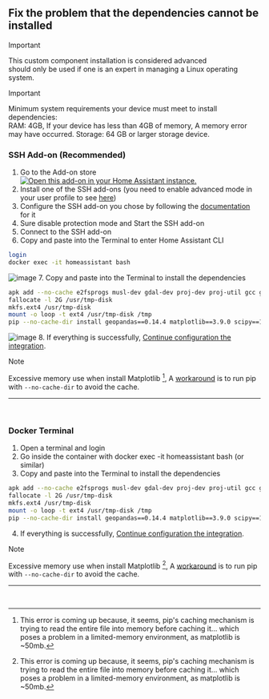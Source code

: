 ## Fix the problem that the dependencies cannot be installed

> [!IMPORTANT]
> This custom component installation is considered advanced<br>
> should only be used if one is an expert in managing a Linux operating system.

> [!IMPORTANT]
> Minimum system requirements your device must meet to install dependencies: <br>
> RAM: 4GB, If your device has less than 4GB of memory, A memory error may have occurred.
> Storage: 64 GB or larger storage device.

### SSH Add-on (Recommended)
1. Go to the Add-on store<br>
[![Open this add-on in your Home Assistant instance.](https://my.home-assistant.io/badges/supervisor_addon.svg)](https://my.home-assistant.io/redirect/supervisor_addon/?addon=a0d7b954_ssh&repository_url=https%3A%2F%2Fgithub.com%2Fhassio-addons%2Frepository)
2. Install one of the SSH add-ons (you need to enable advanced mode in your user profile to see [here](https://github.com/hassio-addons/addon-ssh/blob/main/ssh/DOCS.md#installation))
3. Configure the SSH add-on you chose by following the [documentation](https://github.com/hassio-addons/addon-ssh/blob/main/ssh/DOCS.md#configuration) for it
4. Sure disable protection mode and Start the SSH add-on
5. Connect to the SSH add-on
6. Copy and paste into the Terminal to enter Home Assistant CLI
```bash
login
docker exec -it homeassistant bash
```
![image](https://github.com/J1A-T13N/ha-trem/assets/29163857/36748f45-03c1-4f3e-814e-cd54167606b7)
7. Copy and paste into the Terminal to install the dependencies
```bash
apk add --no-cache e2fsprogs musl-dev gdal-dev proj-dev proj-util gcc g++ gfortran openblas-dev
fallocate -l 2G /usr/tmp-disk
mkfs.ext4 /usr/tmp-disk
mount -o loop -t ext4 /usr/tmp-disk /tmp
pip --no-cache-dir install geopandas==0.14.4 matplotlib==3.9.0 scipy==1.11.1 obspy==1.4.0
```
![image](https://github.com/J1A-T13N/ha-trem/assets/29163857/b207f304-65bd-4ed2-aefb-60caf51f412c)
8. If everything is successfully, [Continue configuration the integration](../README.md#config).

> [!NOTE]
> Excessive memory use when install Matplotlib [^1], A [workaround](https://stackoverflow.com/questions/29466663/memory-error-while-using-pip-install-matplotlib) is to run pip with `--no-cache-dir` to avoid the cache.
[^1]: This error is coming up because, it seems, pip's caching mechanism is trying to read the entire file into memory before caching it… which poses a problem in a limited-memory environment, as matplotlib is ~50mb.
<hr>
<br>


### Docker Terminal
1. Open a terminal and login
2. Go inside the container with docker exec -it homeassistant bash (or similar)
3. Copy and paste into the Terminal to install the dependencies
```bash
apk add --no-cache e2fsprogs musl-dev gdal-dev proj-dev proj-util gcc g++ gfortran openblas-dev
fallocate -l 2G /usr/tmp-disk
mkfs.ext4 /usr/tmp-disk
mount -o loop -t ext4 /usr/tmp-disk /tmp
pip --no-cache-dir install geopandas==0.14.4 matplotlib==3.9.0 scipy==1.11.1 obspy==1.4.0
```
4. If everything is successfully, [Continue configuration the integration](../README.md#config).

> [!NOTE]
> Excessive memory use when install Matplotlib [^1], A [workaround](https://stackoverflow.com/questions/29466663/memory-error-while-using-pip-install-matplotlib) is to run pip with `--no-cache-dir` to avoid the cache.
[^1]: This error is coming up because, it seems, pip's caching mechanism is trying to read the entire file into memory before caching it… which poses a problem in a limited-memory environment, as matplotlib is ~50mb.
<hr>
<br>
